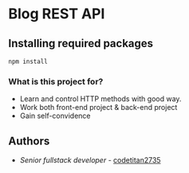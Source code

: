 # Blog REST API

## Installing required packages

```
npm install
```
### What is this project for?
* Learn and control HTTP methods with good way.
* Work both front-end project & back-end project
* Gain self-convidence


## Authors

* *Senior fullstack developer* - [codetitan2735](https://github.com/codetitan2735)

